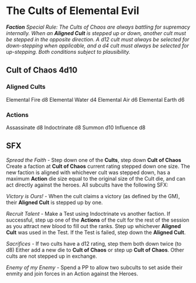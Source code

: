 # The Cults of Elemental Evil
***Faction***
*Special Rule: The Cults of Chaos are always battling for supremacy internally.  When an **Aligned Cult** is stepped up or down, another cult must be stepped in the opposite direction.  A d12 cult must always be selected for down-stepping when applicable, and a d4 cult must always be selected for up-stepping.  Both conditions subject to plausibility.*

## Cult of Chaos 4d10

### Aligned Cults
Elemental Fire d8
Elemental Water d4
Elemental Air d6
Elemental Earth d6

### Actions
Assassinate d8
Indoctrinate d8
Summon d10
Influence d8

## SFX
*Spread the Faith* - Step down one of the **Cults**, step down **Cult of Chaos**  Create a faction at **Cult of Chaos** current rating stepped down one size.  The new faction is aligned with whichever cult was stepped down, has a maximum **Action** die size equal to the original size of the Cult die, and can act directly against the heroes.  All subcults have the following SFX:

*Victory is Ours!* - When the cult claims a victory (as defined by the GM), their **Aligned Cult** is stepped up by one.

*Recruit Talent* - Make a Test using Indoctrinate vs another faction.  If successful, step up one of the **Actions** of the cult for the rest of the session as you attract new blood to fill out the ranks.  Step up whichever **Aligned Cult** was used in the Test.  If the Test is failed, step down the **Aligned Cult**.

*Sacrifices* - If two cults have a d12 rating, step them both down twice (to d8)  Either add a new die to **Cult of Chaos** or step up **Cult of Chaos**.  Other cults are not stepped up in exchange.

*Enemy of my Enemy* - Spend a PP to allow two subcults to set aside their enmity and join forces in an Action against the Heroes.